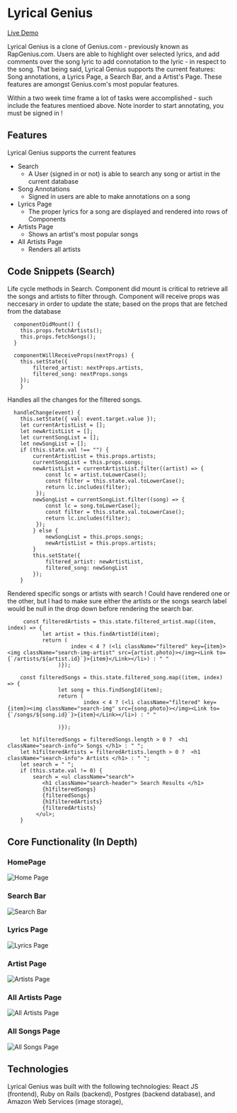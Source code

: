 # Lyrical Genius


[Live Demo](https://lyrical-genius-6.herokuapp.com/#/)

Lyrical Genius is a clone of Genius.com - previously known as RapGenius.com. Users are able to highlight over selected lyrics, and add comments over the song lyric to add connotation to the lyric - in respect to the song. That being said, Lyrical Genius supports the current features: Song annotations, a Lyrics Page, a Search Bar, and a Artist's Page. These features are amongst Genius.com's most popular features. 

Within a two week time frame a lot of tasks were accomplished - such include the features mentioed above. Note inorder to start annotating, you must be signed in !


## Features
Lyrical Genius supports the current features 
  * Search 
    - A User (signed in or not) is able to search any song or artist in the current database
  * Song Annotations
    - Signed in users are able to make annotations on a song
  * Lyrics Page
    - The proper lyrics for a song are displayed and rendered into rows of Components
  * Artists Page 
    - Shows an artist's most popular songs 
  * All Artists Page
    - Renders all artists
    
## Code Snippets (Search)
Life cycle methods in Search. Component did mount is critical to retrieve all the songs and artists to filter through. Component will receive props was neccesary in order to update the state; based on the props that are fetched from the database
```
  componentDidMount() {
    this.props.fetchArtists();
    this.props.fetchSongs();
  }

  componentWillReceiveProps(nextProps) {
    this.setState({
        filtered_artist: nextProps.artists,
        filtered_song: nextProps.songs
    });
    }
```

Handles all the changes for the filtered songs. 
```
  handleChange(event) {
    this.setState({ val: event.target.value });  
    let currentArtistList = [];
    let newArtistList = [];
    let currentSongList = [];
    let newSongList = [];
    if (this.state.val !== "") {
        currentArtistList = this.props.artists;
        currentSongList = this.props.songs;
        newArtistList = currentArtistList.filter((artist) => {
            const lc = artist.toLowerCase();
            const filter = this.state.val.toLowerCase();
            return lc.includes(filter);
         });
        newSongList = currentSongList.filter((song) => {
            const lc = song.toLowerCase();
            const filter = this.state.val.toLowerCase();
            return lc.includes(filter);
         });
        } else {
            newSongList = this.props.songs;
            newArtistList = this.props.artists;
        }
        this.setState({
            filtered_artist: newArtistList,
            filtered_song: newSongList
        });
    }

```

Rendered specific songs or artists with search ! Could have rendered one or the other, but I had to make sure either the artists or the songs search label would be null in the drop down before rendering the search bar.  
```
     const filteredArtists = this.state.filtered_artist.map((item, index) => {
           let artist = this.findArtistId(item);
           return (
                    index < 4 ? (<li className="filtered" key={item}><img className="search-img-artist" src={artist.photo}></img><Link to={`/artists/${artist.id}`}>{item}</Link></li>) : " "      
                )});

    const filteredSongs = this.state.filtered_song.map((item, index) => {
                let song = this.findSongId(item);
                return (
                        index < 4 ? (<li className="filtered" key={item}><img className="search-img" src={song.photo}></img><Link to={`/songs/${song.id}`}>{item}</Link></li>) : " " 
                        
                )});

    let h1filteredSongs = filteredSongs.length > 0 ?  <h1 className="search-info"> Songs </h1> : " ";
    let h1filteredArtists = filteredArtists.length > 0 ?  <h1 className="search-info"> Artists </h1> : " ";
    let search = " ";
    if (this.state.val != 0) {
        search = <ul className="search">
           <h1 className="search-header"> Search Results </h1>
           {h1filteredSongs}
           {filteredSongs}
           {h1filteredArtists}
           {filteredArtists}
         </ul>;
    }
```


## Core Functionality (In Depth)
 ### HomePage
![Home Page](https://github.com/Yepez1997/lyricalgenius/blob/master/embeded_images/Screen%20Shot%202019-05-10%20at%209.51.08%20AM.png)
### Search Bar
![Search Bar](https://github.com/Yepez1997/lyricalgenius/blob/master/embeded_images/Screen%20Shot%202019-05-10%20at%209.51.23%20AM.png)
### Lyrics Page
![Lyrics Page](https://github.com/Yepez1997/lyricalgenius/blob/master/embeded_images/Screen%20Shot%202019-05-10%20at%2011.15.36%20AM.png)
### Artist Page
![Artists Page](https://github.com/Yepez1997/lyricalgenius/blob/master/embeded_images/Screen%20Shot%202019-06-03%20at%2011.45.53%20AM.png)
### All Artists Page
![All Artists Page](https://github.com/Yepez1997/lyricalgenius/blob/master/embeded_images/artists-page.png)
### All Songs Page
![All Songs Page](https://github.com/Yepez1997/lyricalgenius/blob/master/embeded_images/all-songs.png)

## Technologies 
Lyrical Genius was built with the following technologies: React JS (frontend), Ruby on Rails (backend), Postgres (backend database), and Amazon Web Services (image storage), 
